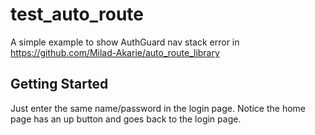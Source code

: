 # test_auto_route

A simple example to show AuthGuard nav stack error in https://github.com/Milad-Akarie/auto_route_library

## Getting Started

Just enter the same name/password in the login page.
Notice the home page has an up button and goes back to the login page.